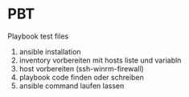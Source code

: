 # PBT
Playbook test files
1. ansible installation 
2. inventory vorbereiten mit hosts liste und variabln 
3. host vorbereiten (ssh-winrm-firewall) 
4. playbook code finden oder schreiben
5. ansible command laufen lassen 
